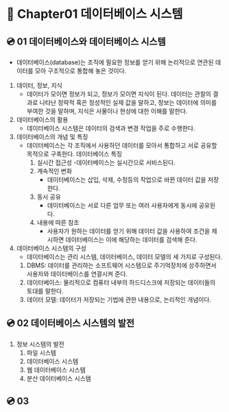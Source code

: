 # 📀 Chapter01 데이터베이스 시스템
## 💿 01 데이터베이스와 데이터베이스 시스템
 - 데이터베이스(database)는 조직에 필요한 정보를 얻기 위해 논리적으로 연관된 데이터를 모아 구조적으로 통합해 놓은 것이다.
1. 데이터, 정보, 지식
    - 데이터가 모이면 정보가 되고, 정보가 모이면 지식이 된다. 데이터는 관찰의 결과로 나타난 정략적 혹은 정성적인 실제 값을 말하고, 정보는 데이터에 의미를 부여한 것을 말하며, 지식은 사물이나 현상에 대한 이해를 말한다.
2. 데이터베이스의 활용
    - 데이터베이스 시스템은 데이터의 검색과 변경 작업을 주로 수행한다.
3. 데이터베이스의 개념 및 특징
    - 데이터베이스는 각 조직에서 사용하던 데이터를 모아서 통합하고 서로 공유할 목적으로 구축한다.
    데이터베이스 특징
        1. 실시간 접근성
            -데이터베이스는 실시간으로 서비스된다.
        2. 계속적인 변화
            - 데이터베이스는 삽입, 삭제, 수정등의 작업으로 바뀐 데이터 값을 저장한다.
        3. 동시 공유
            - 데이터베이스는 서로 다른 업무 또는 여러 사용자에게 동시에 공유된다.
        4. 내용에 따른 참조
            - 사용자가 원하는 데이터를 얻기 위해 데이터 값을 사용하여 조건을 제시하면 데이터베이스는 이에 해당하는 데이터를 검색해 준다.
4. 데이터베이스 시스템의 구성
    - 데이터베이스는 관리 시스템, 데이터베이스, 데이터 모델의 세 가지로 구성된다.
    1. DBMS: 데이터를 관리하는 소프트웨어 시스템으로 주기억장치에 상주하면서 사용자와 데이터베이스를 연결시켜 준다.
    2. 데이터베이스: 물리적으로 컴퓨터 내부의 하드디스크에 저장되는 데이터들의 토대를 말한다.
    3. 데이터 모델: 데이터가 저장되는 기법에 관한 내용으로, 논리적인 개념이다.

## 💿 02 데이터베이스 시스템의 발전
1. 정보 시스템의 발전
    1. 파일 시스템
    2. 데이터베이스 시스템
    3. 웹 데이터베이스 시스템
    4. 분산 데이터베이스 시스템

## 💿 03 